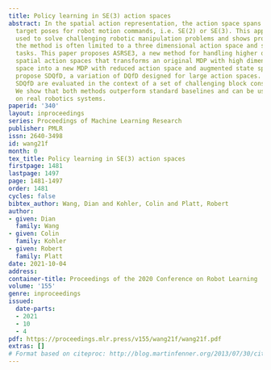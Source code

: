 ```yaml
---
title: Policy learning in SE(3) action spaces
abstract: In the spatial action representation, the action space spans the space of
  target poses for robot motion commands, i.e. SE(2) or SE(3). This approach has been
  used to solve challenging robotic manipulation problems and shows promise. However,
  the method is often limited to a three dimensional action space and short horizon
  tasks. This paper proposes ASRSE3, a new method for handling higher dimensional
  spatial action spaces that transforms an original MDP with high dimensional action
  space into a new MDP with reduced action space and augmented state space. We also
  propose SDQfD, a variation of DQfD designed for large action spaces. ASRSE3 and
  SDQfD are evaluated in the context of a set of challenging block construction tasks.
  We show that both methods outperform standard baselines and can be used in practice
  on real robotics systems.
paperid: '340'
layout: inproceedings
series: Proceedings of Machine Learning Research
publisher: PMLR
issn: 2640-3498
id: wang21f
month: 0
tex_title: Policy learning in SE(3) action spaces
firstpage: 1481
lastpage: 1497
page: 1481-1497
order: 1481
cycles: false
bibtex_author: Wang, Dian and Kohler, Colin and Platt, Robert
author:
- given: Dian
  family: Wang
- given: Colin
  family: Kohler
- given: Robert
  family: Platt
date: 2021-10-04
address:
container-title: Proceedings of the 2020 Conference on Robot Learning
volume: '155'
genre: inproceedings
issued:
  date-parts:
  - 2021
  - 10
  - 4
pdf: https://proceedings.mlr.press/v155/wang21f/wang21f.pdf
extras: []
# Format based on citeproc: http://blog.martinfenner.org/2013/07/30/citeproc-yaml-for-bibliographies/
---
```

